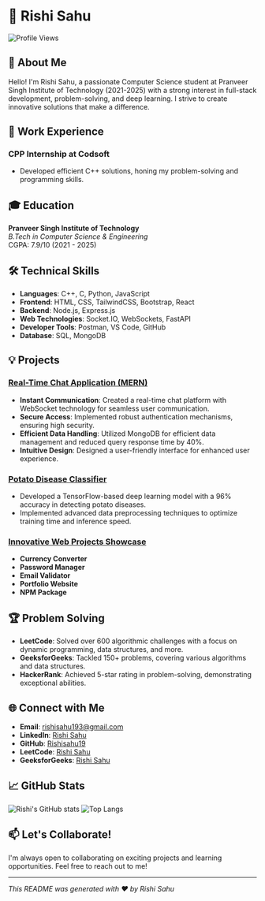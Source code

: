 # 💼 Rishi Sahu

![Profile Views](https://komarev.com/ghpvc/?username=Rishisahu19&color=blue)

## 👋 About Me
Hello! I'm Rishi Sahu, a passionate Computer Science student at Pranveer Singh Institute of Technology (2021-2025) with a strong interest in full-stack development, problem-solving, and deep learning. I strive to create innovative solutions that make a difference.

## 🚀 Work Experience
### CPP Internship at Codsoft
- Developed efficient C++ solutions, honing my problem-solving and programming skills.

## 🎓 Education
**Pranveer Singh Institute of Technology**  
*B.Tech in Computer Science & Engineering*  
CGPA: 7.9/10 (2021 - 2025)

## 🛠 Technical Skills
- **Languages**: C++, C, Python, JavaScript
- **Frontend**: HTML, CSS, TailwindCSS, Bootstrap, React
- **Backend**: Node.js, Express.js
- **Web Technologies**: Socket.IO, WebSockets, FastAPI
- **Developer Tools**: Postman, VS Code, GitHub
- **Database**: SQL, MongoDB

## 💡 Projects
### [Real-Time Chat Application (MERN)](https://github.com/Rishisahu19/MERN_CHAT-X)
- **Instant Communication**: Created a real-time chat platform with WebSocket technology for seamless user communication.
- **Secure Access**: Implemented robust authentication mechanisms, ensuring high security.
- **Efficient Data Handling**: Utilized MongoDB for efficient data management and reduced query response time by 40%.
- **Intuitive Design**: Designed a user-friendly interface for enhanced user experience.

### [Potato Disease Classifier](https://github.com/Rishisahu19/Potato_Project)
- Developed a TensorFlow-based deep learning model with a 96% accuracy in detecting potato diseases.
- Implemented advanced data preprocessing techniques to optimize training time and inference speed.

### [Innovative Web Projects Showcase](https://github.com/Rishisahu19/Projects)
- **Currency Converter**
- **Password Manager**
- **Email Validator**
- **Portfolio Website**
- **NPM Package**

## 🏆 Problem Solving
- **LeetCode**: Solved over 600 algorithmic challenges with a focus on dynamic programming, data structures, and more.
- **GeeksforGeeks**: Tackled 150+ problems, covering various algorithms and data structures.
- **HackerRank**: Achieved 5-star rating in problem-solving, demonstrating exceptional abilities.

## 🌐 Connect with Me
- **Email**: [rishisahu193@gmail.com](mailto:rishisahu193@gmail.com)
- **LinkedIn**: [Rishi Sahu](https://www.linkedin.com/in/rishi-sahu-073a81232)
- **GitHub**: [Rishisahu19](https://github.com/Rishisahu19)
- **LeetCode**: [Rishi Sahu](https://leetcode.com/rishisahu193/)
- **GeeksforGeeks**: [Rishi Sahu](https://www.geeksforgeeks.org/user/rishisamixn/)

## 📈 GitHub Stats
![Rishi's GitHub stats](https://github-readme-stats.vercel.app/api?username=Rishisahu19&show_icons=true&theme=radical)
![Top Langs](https://github-readme-stats.vercel.app/api/top-langs/?username=Rishisahu19&layout=compact&theme=radical)

## 📫 Let's Collaborate!
I'm always open to collaborating on exciting projects and learning opportunities. Feel free to reach out to me!

---
*This README was generated with ❤️ by Rishi Sahu*
